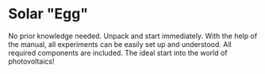 # Solar "Egg"
No prior knowledge needed. Unpack and start immediately.
With the help of the manual, all experiments can be easily set up and understood. 
All required components are included. The ideal start into the world of photovoltaics!
